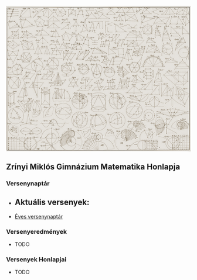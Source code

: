 <p><img src="./dokumentumok/kezdokep.jpg" align="middle"> </p>

## Zrínyi Miklós Gimnázium Matematika Honlapja

### Versenynaptár

- Aktuális versenyek:
  - 

- [Éves versenynaptár](./dokumentumok/versenyek.md)

### Versenyeredmények

- TODO

### Versenyek Honlapjai

- TODO